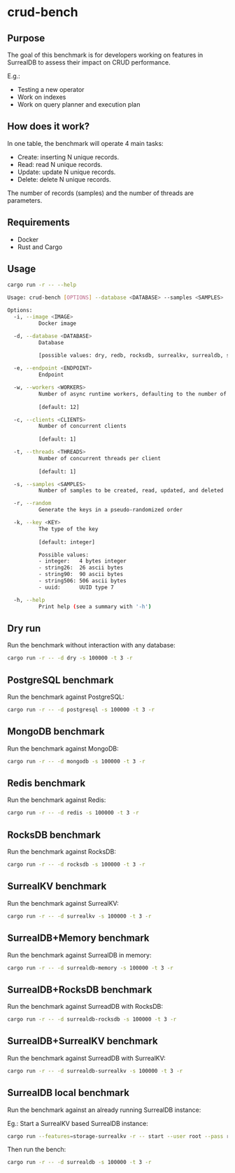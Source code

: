 # crud-bench

## Purpose

The goal of this benchmark is for developers working on features in SurrealDB to assess their impact on CRUD
performance.

E.g.:

- Testing a new operator
- Work on indexes
- Work on query planner and execution plan

## How does it work?

In one table, the benchmark will operate 4 main tasks:

- Create: inserting N unique records.
- Read: read N unique records.
- Update: update N unique records.
- Delete: delete N unique records.

The number of records (samples) and the number of threads are parameters.

## Requirements

- Docker
- Rust and Cargo

## Usage

```bash
cargo run -r -- --help
```

```bash
Usage: crud-bench [OPTIONS] --database <DATABASE> --samples <SAMPLES>

Options:
  -i, --image <IMAGE>
          Docker image

  -d, --database <DATABASE>
          Database
          
          [possible values: dry, redb, rocksdb, surrealkv, surrealdb, surrealdb-memory, surrealdb-rocksdb, surrealdb-surrealkv, scylladb, mongodb, postgres, redis, keydb]

  -e, --endpoint <ENDPOINT>
          Endpoint

  -w, --workers <WORKERS>
          Number of async runtime workers, defaulting to the number of CPUs
          
          [default: 12]

  -c, --clients <CLIENTS>
          Number of concurrent clients
          
          [default: 1]

  -t, --threads <THREADS>
          Number of concurrent threads per client
          
          [default: 1]

  -s, --samples <SAMPLES>
          Number of samples to be created, read, updated, and deleted

  -r, --random
          Generate the keys in a pseudo-randomized order

  -k, --key <KEY>
          The type of the key
          
          [default: integer]

          Possible values:
          - integer:   4 bytes integer
          - string26:  26 ascii bytes
          - string90:  90 ascii bytes
          - string506: 506 ascii bytes
          - uuid:      UUID type 7

  -h, --help
          Print help (see a summary with '-h')
```

## Dry run

Run the benchmark without interaction with any database:

```bash
cargo run -r -- -d dry -s 100000 -t 3 -r
```

## PostgreSQL benchmark

Run the benchmark against PostgreSQL:

```bash
cargo run -r -- -d postgresql -s 100000 -t 3 -r
```

## MongoDB benchmark

Run the benchmark against MongoDB:

```bash
cargo run -r -- -d mongodb -s 100000 -t 3 -r
```

## Redis benchmark

Run the benchmark against Redis:

```bash
cargo run -r -- -d redis -s 100000 -t 3 -r
```

## RocksDB benchmark

Run the benchmark against RocksDB:

```bash
cargo run -r -- -d rocksdb -s 100000 -t 3 -r
```

## SurrealKV benchmark

Run the benchmark against SurrealKV:

```bash
cargo run -r -- -d surrealkv -s 100000 -t 3 -r
```

## SurrealDB+Memory benchmark

Run the benchmark against SurrealDB in memory:

```bash
cargo run -r -- -d surrealdb-memory -s 100000 -t 3 -r
```

## SurrealDB+RocksDB benchmark

Run the benchmark against SurreadDB with RocksDB:

```bash
cargo run -r -- -d surrealdb-rocksdb -s 100000 -t 3 -r
```

## SurrealDB+SurrealKV benchmark

Run the benchmark against SurreadDB with SurrealKV:

```bash
cargo run -r -- -d surrealdb-surrealkv -s 100000 -t 3 -r
```

## SurrealDB local benchmark

Run the benchmark against an already running SurrealDB instance:

Eg.: Start a SurrealKV based SurrealDB instance:

```bash
cargo run --features=storage-surrealkv -r -- start --user root --pass root surrealkv:/tmp/sur-bench.db
```

Then run the bench:

```bash
cargo run -r -- -d surrealdb -s 100000 -t 3 -r
```
